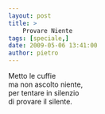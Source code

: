 ```yaml
---
layout: post
title: >
    Provare Niente
tags: [speciale,]
date: 2009-05-06 13:41:00
author: pietro
---
```

Metto le cuffie<br/>ma non ascolto niente,<br/>per tentare in silenzio<br/>di provare il silente.
